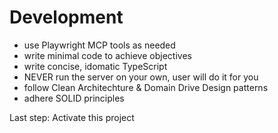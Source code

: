 # Development

- use Playwright MCP tools as needed
- write minimal code to achieve objectives
- write concise, idomatic TypeScript
- NEVER run the server on your own, user will do it for you
- follow Clean Architechture & Domain Drive Design patterns
- adhere SOLID principles

Last step: Activate this project
